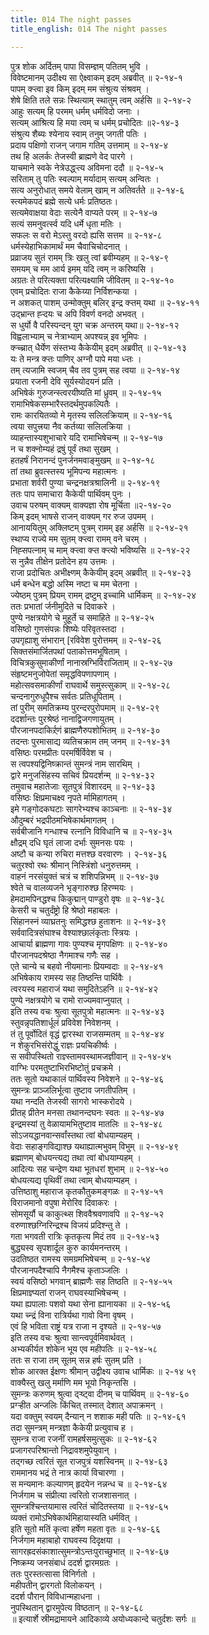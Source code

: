 ```yaml
---
title: 014 The night passes
title_english: 014 The night passes

---
```


<div class="audioEmbed"  caption="श्रीराम-हरिसीताराममूर्ति-घनपाठिभ्यां वचनम्" src="https://archive.org/download/Ramayana-recitation-Sriram-harisItArAmamUrti-Ghanapaati-v2/Kanda_2/Kanda_2_AYK-014-Ramyanayanaya_Sumanthra_Preshanam.mp3"></div>

पुत्र शोक अर्दितम् पापा विसम्ज्ञम् पतितम् भुवि ।  
विवेष्टमानम् उदीक्ष्य सा ऐक्ष्वाकम् इदम् अब्रवीत् ॥ २-१४-१  
पापम् क्ऱ्त्वा इव किम् इदम् मम संश्रुत्य संश्रवम् ।  
शेषे क्षिति तले सन्नः स्थित्याम् स्थातुम् त्वम् अर्हसि ॥ २-१४-२  
आहुः सत्यम् हि परमम् धर्मम् धर्मविदो जनाः ।  
सत्यम् आश्रित्य हि मया त्वम् च धर्मम् प्रचोदितः ॥२-१४-३  
संश्रुत्य शैब्यः श्येनाय स्वाम् तनुम् जगती पतिः ।  
प्रदाय पक्षिणो राजन् जगाम गतिम् उत्तमाम् ॥ २-१४-४  
तथ हि अलर्कः तेजस्वी ब्राह्मणे वेद पारगे ।  
याचमाने स्वके नेत्रेउद्ध्ऱ्त्य अविमना ददौ ॥ २-१४-५  
सरिताम् तु पतिः स्वल्पाम् मर्यादाम् सत्यम् अन्वितः ।  
सत्य अनुरोधात् समये वेलाम् खाम् न अतिवर्तते ॥ २-१४-६  
स्त्यमेकपदं ब्रह्मे सत्ये धर्मः प्रतिष्ठतः।  
सत्यमेवाक्षया वेदाः सत्येनै वाप्यते परम् ॥ २-१४-७  
सत्यं समनुवर्त्स्व यदि धर्मे धृता मतिः ।  
सफलः स वरो मेऽस्तु वरदो ह्यसि सत्तम ॥ २-१४-८  
धर्मस्येहाभिकामार्थं मम चैवाचिचोदनात् ।  
प्रव्राजय सुतं रामम् त्रिः खलु त्वां ब्रवीम्यहम् ॥ २-१४-९  
समयम् च मम आर्य इमम् यदि त्वम् न करिष्यसि ।  
अग्रतः ते परित्यक्ता परित्यक्ष्यामि जीवितम् ॥ २-१४-१०  
एवम् प्रचोदितः राजा कैकेय्या निर्विशन्कया ।  
न अशकत् पाशम् उन्मोक्तुम् बलिर् इन्द्र क्ऱ्तम् यथा ॥ २-१४-११  
उद्भ्रान्त ह्ऱ्दयः च अपि विवर्ण वनदो अभवत् ।  
स धुर्यो वै परिस्पन्दन् युग चक्र अन्तरम् यथा॥ २-१४-१२  
विह्वलाभ्याम् च नेत्राभ्याम् अपश्यन्न् इव भूमिपः ।  
क्ऱ्च्च्रात् धैर्येण संस्तभ्य कैकेयीम् इदम् अब्रवीत् ॥ २-१४-१३  
यः ते मन्त्र क्ऱ्तः पाणिर् अग्नौ पापे मया ध्ऱ्तः ।  
तम् त्यजामि स्वजम् चैव तव पुत्रम् सह त्वया ॥ २-१४-१४  
प्रयाता रजनी देवि सूर्यस्योदयनं प्रति ।  
अभिषेकं गुरुजन्स्त्वरयीष्यति मां ध्रुवम् ॥ २-१४-१५  
रामाभिषेकसम्भारैस्तदर्थमुपकल्पितैः ।  
रामः कारयितव्यो मे मृतस्य सलिलक्रियाम् ॥ २-१४-१६  
त्वया सपुत्त्रया नैव कर्तव्या सलिलक्रिया ।  
व्याहन्तास्यशुभाचारे यदि रामाभिषेचन्म् ॥ २-१४-१७  
न च शक्नोम्यहं द्रषुं पूर्वं तथा सुखम् ।  
हतहर्षं निरानन्दं पुनर्जनमवाङ्मुखम् ॥ २-१४-१८  
तां तथा ब्रुवत्स्तस्य भूमिपन्य महात्मनः ।  
प्रभाता शर्वरी पुण्या चन्द्रनक्षत्रश्रालिनी ॥ २-१४-१९  
ततः पाप समाचारा कैकेयी पार्थिवम् पुनः ।  
उवाच परुषम् वाक्यम् वाक्यज्ञा रोष मूर्चिता ॥२-१४-२०  
किम् इदम् भाषसे राजन् वाक्यम् गर रुज उपमम् ।  
आनाययितुम् अक्लिष्टम् पुत्रम् रामम् इह अर्हसि ॥ २-१४-२१  
स्थाप्य राज्ये मम सुतम् क्ऱ्त्वा रामम् वने चरम् ।  
निह्सपत्नाम् च माम् क्ऱ्त्वा क्ऱ्त क्ऱ्त्यो भविष्यसि ॥ २-१४-२२  
स नुन्नैव तीक्षेन प्रतोदेन हय उत्तमः ।  
राजा प्रदोचितः अभीक्ष्णम् कैकेयीम् इदम् अब्रवीत् ॥ २-१४-२३  
धर्म बन्धेन बद्धो अस्मि नष्टा च मम चेतना ।  
ज्येष्ठम् पुत्रम् प्रियम् रामम् द्रष्टुम् इच्चामि धार्मिकम् ॥ २-१४-२४  
ततः प्रभातां र्जनीमुदिते च दिवाकरे ।  
पुण्ये नक्षत्रयोगे चे मुहूर्ते च समाहिते ॥ २-१४-२५  
वसिष्ठो गुणसंपन्नः शिष्येः परिवृतस्तदा ।  
उपगृह्याशु संभारान् [रविवेश पुरोत्तमम् ॥ २-१४-२६  
सिक्तसंमार्जितपथां पताकोत्तमभूषिताम् ।  
विचित्रकुसुमाकीर्णां नानास्रग्भिर्विराजिताम् ॥ २-१४-२७  
संहृष्टमनुजोपेतां समृद्धविपणापणाम् ।  
महोत्सवसमाकीर्णां राघवार्थे समुस्त्सुकाम् ॥ २-१४-२८  
चन्दनागुरुधूपैश्च सर्वतः प्रतिधूपिताम् ।  
तां पुरीम् समतिक्रम्य पुरन्दरपुरोपमाम् ॥ २-१४-२९  
ददर्शान्तः पुरश्रेष्ठं नानाद्विजगणायुतम् ।  
पौरजानपदाकिर्र्र्णं ब्राह्मणैरुपशोभितम् ॥ २-१४-३०  
तदन्तः पुरमासाद्य व्यतिचक्राम तम् जनम् ॥ २-१४-३१  
वसिष्ठः परमप्रीतः परमर्षिर्विवेश च ।  
स त्वपश्यद्विनिष्क्रान्तं सुमन्त्रं नाम सारथिम् ।  
द्वारे मनुजसिंहस्य सचिवं प्रियदर्शन्म् ॥ २-१४-३२  
तमुवाच महातेजाः सूतपुत्रं विशारदम् ॥ २-१४-३३  
वसिष्ठः क्षिप्रमाचक्ष्व नृपते र्मामिहागतम् ।  
इमे गङ्गोदकघटाः सागरेभ्यश्च काञ्चनाः ॥ २-१४-३४  
औदुम्बरं भद्रपीठमभिषेकार्थमागतम् ।  
सर्वबीजानि गन्धाश्च रत्नानि विविधानि च ॥ २-१४-३५  
क्षौद्रम् दधि घृतं लाजा दर्भाः सुमनसः पयः ।  
अष्टौ च कन्या रुचिरा मत्तश्छ वरवारणः । २-१४-३६  
चतुरश्वो रथः श्रीमान् निस्त्रिंशो धनुरुत्तमम् ।  
वाहनं नरसंयुक्तं चत्रं च शशिपन्निभम् ॥ २-१४-३७  
श्वेते च वालव्यजने भृङ्गारुश्छ हिरण्मयः ।  
हेमदामपिनद्धश्च किकुद्मान् पाण्डुरो वृषः ॥ २-१४-३८  
केसरी च चतुर्दंष्ट्रो हि श्रेष्ठो महाबलः ।  
सिंहानस्नं व्याघ्रतनुः समिद्धश्छ हुताशनः ॥ २-१४-३९  
सर्ववादित्रसंघाश्च वेश्याश्छालंकृताः स्त्रियः ।  
आचार्या ब्राह्मणा गावः पुण्यश्च मृगपक्षिणः ॥ २-१४-४०  
पौरजानपदश्रेष्ठा नैगमाश्च गणैः सह ।  
एते चान्ये च बहवो नीयमानाः प्रियम्वदाः ॥ २-१४-४१  
अभिषेकाय रामस्य सह तिष्ठन्ति पार्थिवैः ।  
त्वरयस्व महाराजं यथा समुदितेऽहनि ॥ २-१४-४२  
पुण्ये नक्षत्रयोगे च रामो राज्यमवाप्नुयात् ।  
इति तस्य वचः श्रुत्वा सूतपुत्रो महात्मनः ॥ २-१४-४३  
स्तुवन्नृपतिशार्धूलं प्रविवेश निवेशनम् ।  
तं तु पूर्वोदितं वृद्धं द्वारस्था राजसम्मतम् ॥ २-१४-४४  
न शेकुरभिसंरोद्धुं राज्ञः प्रयचिकीर्ष्वः ।  
स सवीपस्थितो राज्ञ्स्तामवस्थामजज्ञीवान् ॥ २-१४-४५  
वाग्भिः परमतुष्टाभिरभिष्टोतुं प्रचक्रमे ।  
ततः सूतो यथाकालं पार्थिवस्य निवेशने ॥ २-१४-४६  
सुमन्त्रः प्राञ्जलिर्भूत्वा तुष्टाव जगतीपतिम् ।  
यथा नन्दति तेजस्वी सागरो भास्करोदये ।  
प्रीतह् प्रीतेन मनसा तथानन्दघनः स्वतः ॥ २-१४-४७  
इन्द्रमस्यां तु वेळायामभितुष्टाव मातलिः ॥ २-१४-४८  
सोऽजयद्धानवान्सर्वांस्तथा त्वां बोधयाम्यहम् ।  
वेदाः सहाङ्गविद्याश्छ यथाह्यात्मभुवम् विभुम् ॥ २-१४-४९  
ब्रह्माणम् बोधयन्त्यद्य तथा त्वां बोधयाम्यहम् ।  
आदित्यः सह चन्द्रेण यथा भूतधरां शुभाम् ॥ २-१४-५०  
बोधयत्यद्य पृथिवीं तथा त्वाम् बोधयाम्यहम् ।  
उत्तिष्ठाशु महाराज कृतकौतुकमङ्गळः ॥ २-१४-५१  
विराजमानो वपुषा मेरोरिव दिवाकरः ।  
सोमसूर्यौ च काकुत्थ्स शिववैश्रवणावपि ॥ २-१४-५२  
वरुणाश्छग्निरिन्द्रश्च विजयं प्रदिश्न्तु ते ।  
गता भगवती रात्रिः कृतकृत्य मिदं तव ॥ २-१४-५३  
बुद्ध्यस्व सृपशार्दूल कुरु कार्यमनन्तरम् ।  
उदतिष्ठत रामस्य समग्रमभिषेचन्म् ॥ २-१४-५४  
पौरजानपदैश्चापि नैगमैश्च कृताञ्जलिः ।  
स्वयं वसिष्ठो भगवान् ब्राह्मणैः सह तिष्ठति ॥ २-१४-५५  
क्षिप्रमाज्ञ्प्यतां राजन् राघवस्याभिषेचन्म् ।  
यथा ह्यपालाः पशवो यथा सेना ह्यानायका ॥ २-१४-५६  
यथा च्न्द्रं विना रात्रिर्यथा गावो विना वृषम् ।  
एवं हि भविता राष्ट्रं यत्र राजा न दृश्यते ॥ २-१४-५७  
इति तस्य वचः श्रुत्वा सान्त्वपूर्वमिवार्थवत् ।  
अभ्यकीर्यत शोकेन भूय एव महीपतिः ॥ २-१४-५८  
ततः स राजा तम् सूतम् सन्न हर्षः सुतम् प्रति ।  
शोक आरक्त ईक्षणः श्रीमान् उद्वीक्ष्य उवाच धार्मिकः ॥ २-१४ ५९  
वाक्यैस्तु खलु मर्माणि मम भूयो निकृन्तसि ।  
सुमन्त्रः करुणम् श्रुत्वा द्ऱ्ष्ट्वा दीनम् च पार्थिवम् ॥ २-१४-६०  
प्रग्ऱ्हीत अन्जलिः किंचित् तस्मात् देशात् अपाक्रमन् ।  
यदा वक्तुम् स्वयम् दैन्यान् न शशाक मही पतिः ॥ २-१४-६१  
तदा सुमन्त्रम् मन्त्रज्ञा कैकेयी प्रत्युवाच ह ।  
सुमन्त्र राजा रजनीं रामहर्षसमुत्सुकः ॥ २-१४-६२  
प्रजागरपरिश्रान्तो निद्रावशमुपेयुवान् ।  
तद्गच्छ त्वरितं सूत राजपुत्रं यशस्विनम् ॥ २-१४-६३  
राममानय भद्रं ते नात्र कार्या विचारणा ।  
स मन्यमानः कल्याणम् हृदयेन नन्नन्ध च ॥ २-१४-६४  
निर्जगाम च संप्रीत्या त्वरितो राजशासनात् ।  
सुमन्त्रश्चिन्तयामास त्वरितं चोदितस्तया ॥ २-१४-६५  
व्यक्तं रामोऽभिषेकार्थमिहायास्यति धर्मवित् ।  
इति सूतो मतिं कृत्वा हर्षेण महता वृतः ॥ २-१४-६६  
निर्जगाम महाबाहो राघवस्य दिदृक्षया ।  
सागरह्रदसंकाशात्सुमन्त्रोऽन्तःपुराच्छुभात् ॥ २-१४-६७  
निष्क्रम्य जनसंबाधं ददर्श द्वारमग्रतः ।  
ततः पुरस्तत्सासा विनिर्गतो ।  
महीपतीन् द्वारगतो विलोकयन् ।  
ददर्श पौरान् विविधान्महाधना ।  
नुपस्थितान् द्वारमुपेत्य विष्ठतान् ॥ २-१४-६८  
॥ इत्यार्शे स्रीमद्रामायने आदिकाव्ये अयोध्यकान्दे चतुर्दशः सर्गः ॥